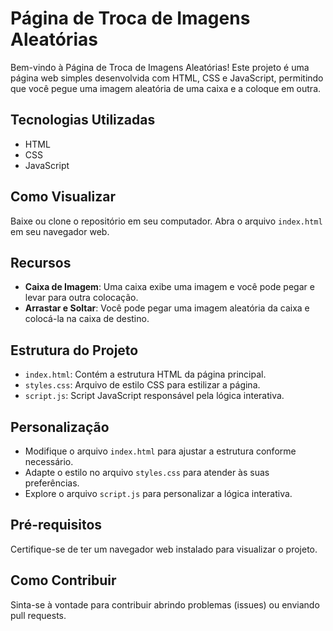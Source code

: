 # Página de Troca de Imagens Aleatórias

Bem-vindo à Página de Troca de Imagens Aleatórias! Este projeto é uma página web simples desenvolvida com HTML, CSS e JavaScript, permitindo que você pegue uma imagem aleatória de uma caixa e a coloque em outra.

## Tecnologias Utilizadas

- HTML
- CSS
- JavaScript

## Como Visualizar

Baixe ou clone o repositório em seu computador.
Abra o arquivo `index.html` em seu navegador web.

## Recursos

- **Caixa de Imagem**: Uma caixa exibe uma imagem e você pode pegar e levar para outra colocação.
- **Arrastar e Soltar**: Você pode pegar uma imagem aleatória da caixa e colocá-la na caixa de destino.

## Estrutura do Projeto

- `index.html`: Contém a estrutura HTML da página principal.
- `styles.css`: Arquivo de estilo CSS para estilizar a página.
- `script.js`: Script JavaScript responsável pela lógica interativa.

## Personalização

- Modifique o arquivo `index.html` para ajustar a estrutura conforme necessário.
- Adapte o estilo no arquivo `styles.css` para atender às suas preferências.
- Explore o arquivo `script.js` para personalizar a lógica interativa.

## Pré-requisitos

Certifique-se de ter um navegador web instalado para visualizar o projeto.

## Como Contribuir

Sinta-se à vontade para contribuir abrindo problemas (issues) ou enviando pull requests.
